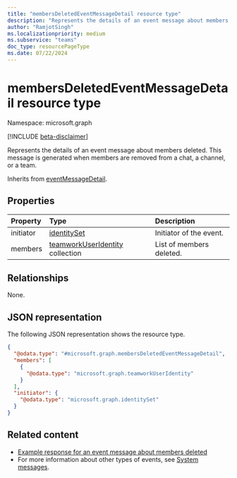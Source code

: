 ```yaml
---
title: "membersDeletedEventMessageDetail resource type"
description: "Represents the details of an event message about members deleted."
author: "RamjotSingh"
ms.localizationpriority: medium
ms.subservice: "teams"
doc_type: resourcePageType
ms.date: 07/22/2024
---
```


# membersDeletedEventMessageDetail resource type

Namespace: microsoft.graph

[!INCLUDE [beta-disclaimer](../../includes/beta-disclaimer.md)]

Represents the details of an event message about members deleted.
This message is generated when members are removed from a chat, a channel, or a team.


Inherits from [eventMessageDetail](../resources/eventmessagedetail.md).

## Properties
|Property|Type|Description|
|:---|:---|:---|
|initiator|[identitySet](../resources/identityset.md)|Initiator of the event.|
|members|[teamworkUserIdentity](../resources/teamworkuseridentity.md) collection|List of members deleted.|

## Relationships
None.

## JSON representation
The following JSON representation shows the resource type.
<!-- {
  "blockType": "resource",
  "@odata.type": "microsoft.graph.membersDeletedEventMessageDetail",
  "baseType": "microsoft.graph.eventMessageDetail"
}
-->
``` json
{
  "@odata.type": "#microsoft.graph.membersDeletedEventMessageDetail",
  "members": [
    {
      "@odata.type": "microsoft.graph.teamworkUserIdentity"
    }
  ],
  "initiator": {
    "@odata.type": "microsoft.graph.identitySet"
  }
}
```


## Related content
- [Example response for an event message about members deleted](/graph/system-messages/#members-deleted)
- For more information about other types of events, see [System messages](/graph/system-messages).
